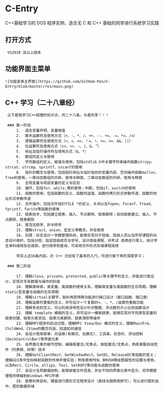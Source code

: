 # C-Entry
  C++基础学习的 DOS 程序实例，适合无 C 和 C++ 基础的同学进行系统学习实践
  
  ## 打开方式
     VS2010 及以上版本
     
  ## 功能界面主菜单
    ![功能菜单主界面](https://github.com/GitHub-Pen/C-Entry/blob/master/res/main.png)
    
  ## C++ 学习（二十八章经）
     以下是我学习C++梳理的知识点，共二十八条，与君共享！！！
     
     ### 第一阶段
         1.  语言变量声明、变量赋值
         2.  算术运算符及使用方式（+、-、*、/、++、--、+=、-=、*=、/=）
         3.  逻辑运算符及使用方式（>、<、==、！=、!、>=、<=、&&、||）
         4.  位运算符及使用方式（<<、>>、~、|、&、^）
         5.  地址及指针操作符及使用方式（&、*）
         6.  数组的定义与使用
         7.  字符数组的定义、赋值与使用，包括stdlib.h中关键字符串操作函数strcpy、strcat、strcmp、sprintf、sscanf的使用
         8.  指针的概念与使用，包括指针地址与指针指向的变量内容、空间操作函数malloc、free的使用，一维动态数组的开辟、使用与释放，二维动态数组的开辟、使用与释放
         9.  全局变量与局部变量的定义与区别
         10. 循环，包括for、while,等的使用；判断，包括if、switch的使用
         11. 函数的使用，包括函数的定义、函数的返值、函数的拷贝形式参数传递、函数的地址形式参数传递
         12. 文件操作，包括文件指针FILE *的定义、关闭以及fopen、fscanf、fread、fprintf、fwrite等函数的使用
         13. 链表技术，包括建立链表、插入、节点删除、链表删除；双向链表建立、插入、节点删除、链表删除
         14. 冒泡法排序、折半排序
         15. 理解struct、union、宏定义等概念，并会使用
         16. 实践：综合设计一学籍管理系统，能够实现对于班级、班级人员以及所学课程的动态设计维护。包括分班、指定班级成员与学号、设计班级课程、对考试 成绩进行录入、统计学生单科成绩及总成绩，进行排序和查询，可采用文件形式存储课程成绩
         
         学完上述16条内容，对 C++ 已经有了基本的入门，可进行接下来的深度学习；
         
     ### 第二阶段
          
         17. 理解class、private、protected、public等关键字的含义，并能进行类设计，实现对专有数据与操作的封装
         18. 理解类继承，类变量、类函数的使用关系，理解类变量与类函数的生存周期，理解static型变量与函数的生存周期
         19. 理解virtual关键字，能利用其特殊功能进行接口设计（接口函数、接口类）
         20. 理解运算符重载的含义，并可设计一个复数的+、-、*、/运算符重载功能
         21. 理解多态的含义，可以利用该特性设计针对整数、浮点数的大小比较函数设计
         22. 理解 template 模板的含义，并可设计一模板链表，能够实现对不同类型变量的链表创建、链表元素添加、链表元素删除、链表清除等操作
         23. 理解MFC程序的启动过程，理解MFC View/Doc 模式的含义，理解MainFrm、ChildWnd、CView的概念内涵，知道如何通信
         24. 会设计使用菜单、对话框(有模式、无模式)、工具条、状态栏、浮动控制(DockControlBar)等界面元素
         25. 会界面元素的细节控制，编辑框激活/无焦点，按钮激活/无焦点，熟练掌握自绘控件（列表框、树等）技术
         26. 理解GetClientRect、GetWindowRect、GetDC、ReleaseDC等函数的意义；理解GDI库中坐标映射函数的作用并做实验；熟练使用PEN、BRUSH等绘图属性的设置与使用，以及Rect、Circle、ellips、Text、SetROP2等功能与函数的使用
         27. 会设计全局数据结构，能够装载文件信息，并在不同的界面元素中显示，将学籍管理程序移植到Windows MFC环境
         28. 能够利用鼠标、键盘进行图形交互程序设计（直线与圆两类即可），可以进行图形选中、图形数据存储
  
